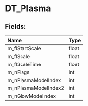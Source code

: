 # DT_Plasma

## Fields:

| Name | Type |
| :--- | :--- |
| m_flStartScale | float |
| m_flScale | float |
| m_flScaleTime | float |
| m_nFlags | int |
| m_nPlasmaModelIndex | int |
| m_nPlasmaModelIndex2 | int |
| m_nGlowModelIndex | int |
